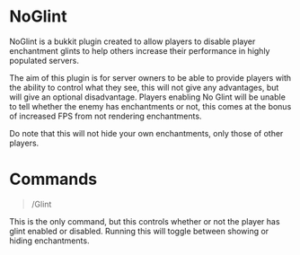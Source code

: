 # NoGlint
NoGlint is a bukkit plugin created to allow players to disable player enchantment glints to help others increase their performance in highly populated servers.

The aim of this plugin is for server owners to be able to provide players with the ability to control what they see, this will not give any advantages, but will give an optional disadvantage. Players enabling No Glint will be unable to tell whether the enemy has enchantments or not, this comes at the bonus of increased FPS from not rendering enchantments.

Do note that this will not hide your own enchantments, only those of other players.

# Commands
> /Glint

This is the only command, but this controls whether or not the player has glint enabled or disabled. Running this will toggle between showing or hiding enchantments.


